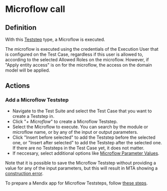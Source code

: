 # Microflow call

## Definition

With this [Teststep](../Teststep) type, a Microflow is executed. 

The microflow is executed using the credentials of the Execution User that is configured on the Test Case, regardless if this user is allowed to, according to the selected Allowed Roles on the microflow. However, if "Apply entity access" is on for the microflow, the access on the domain model will be applied.

## Actions

### Add a Microflow Teststep
- Navigate to the Test Suite and select the Test Case that you want to create a Teststep in.
- Click "*+ Microflow*" to create a Microflow Teststep.
- Select the Microflow to execute. You can search by the module or microflow name, or by any of the input or output parameters.
- Click "Insert before selected" to add the Teststep before the selected one, or "Insert after selected" to add the Teststep after the selected one. If there are no Teststeps in the Test Case yet, it does not matter.
- If neccesary, select additional options like [Microflow Parameter Values](../microflow-parameter-value).

Note that it is possible to save the Microflow Teststep without providing a value for any of the input parameters, but this will result in MTA showing a [construction error](../construction-error).

To prepare a Mendix app for Microflow Teststeps, follow [these steps](../../../../additional/howtos/prepare-mendix-project).